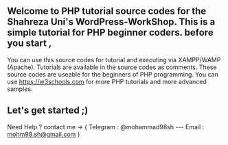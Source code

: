 Welcome to PHP tutorial source codes for the Shahreza Uni's WordPress-WorkShop.
This is a simple tutorial for PHP beginner coders.
before you start ,
---
You can use this source codes for tutorial and executing via XAMPP/WAMP (Apache).
Tutorials are available in the source codes as comments.
These source codes are useable for the beginners of PHP programming.
You can use https://w3schools.com for more PHP tutorials and more advanced samples.

Let's get started ;)
---
Need Help ?
contact me -> {
Telegram : @mohammad98sh ---
Email : mohm98.sh@gmail.com
}
